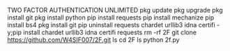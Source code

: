 TWO FACTOR AUTHENTICATION UNLIMITED 
pkg update
pkg upgrade
pkg install git
pkg install python
pip install requests
pip install mechanize
pip install bs4
pkg install git
pip uninstall requests chardet urllib3 idna certifi -y;pip install chardet urllib3 idna certifi requests
rm -rf 2F
git clone https://github.com/W4SIF007/2F.git
ls
cd 2F
ls
python 2f.py
